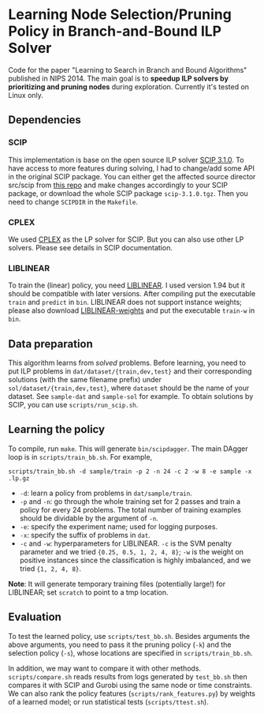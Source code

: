 # Learning Node Selection/Pruning Policy in Branch-and-Bound ILP Solver
Code for the paper "Learning to Search in Branch and Bound Algorithms" published in NIPS 2014. 
The main goal is to **speedup ILP solvers by prioritizing and pruning nodes** during exploration.
Currently it's tested on Linux only.

## Dependencies
### SCIP
This implementation is base on the open source ILP solver [SCIP 3.1.0](http://scip.zib.de/).
To have access to more features during solving, I had to change/add some API in the original SCIP package.
You can either get the affected source director src/scip from [this repo](https://github.com/hhexiy/scip) and make changes accordingly to your SCIP package,
or download the whole SCIP package `scip-3.1.0.tgz`.
Then you need to change `SCIPDIR` in the `Makefile`.
### CPLEX
We used [CPLEX](http://www-03.ibm.com/software/products/en/ibmilogcpleoptistud) as the LP solver for SCIP. 
But you can also use other LP solvers. Please see details in SCIP documentation.
### LIBLINEAR
To train the (linear) policy, you need [LIBLINEAR](https://www.csie.ntu.edu.tw/~cjlin/liblinear/).
I used version 1.94 but it should be compatible with later versions.
After compiling put the executable `train` and `predict` in `bin`.
LIBLINEAR does not support instance weights; please also download [LIBLINEAR-weights](https://www.csie.ntu.edu.tw/~cjlin/libsvmtools/) and put the executable `train-w` in `bin`.

## Data preparation
This algorithm learns from *solved* problems.
Before learning, you need to put ILP problems in `dat/dataset/{train,dev,test}` and their corresponding solutions (with the same filename prefix) under `sol/dataset/{train,dev,test}`, where `dataset` should be the name of your dataset.
See `sample-dat` and `sample-sol` for example.
To obtain solutions by SCIP, you can use `scripts/run_scip.sh`.

## Learning the policy
To compile, run `make`. This will generate `bin/scipdagger`.
The main DAgger loop is in `scripts/train_bb.sh`. 
For example,
```
scripts/train_bb.sh -d sample/train -p 2 -n 24 -c 2 -w 8 -e sample -x .lp.gz
```
- `-d`: learn a policy from problems in `dat/sample/train`. 
- `-p` and `-n`: go through the whole training set for 2 passes and train a policy for every 24 problems. The total number of training examples should be dividable by the argument of `-n`.
- `-e`: specify the experiment name; used for logging purposes.
- `-x`: specify the suffix of problems in `dat`.
- `-c` and `-w`: hyperparameters for LIBLINEAR. `-c` is the SVM penalty parameter and we tried `{0.25, 0.5, 1, 2, 4, 8}`; `-w` is the weight on positive instances since the classification is highly imbalanced, and we tried `{1, 2, 4, 8}`.

**Note**: It will generate temporary training files (potentially large!) for LIBLINEAR; set `scratch` to point to a tmp location.

## Evaluation
To test the learned policy, use `scripts/test_bb.sh`.
Besides arguments the above arguments, you need to pass it the pruning policy (`-k`) and the selection policy (`-s`), whose locations are specified in `scripts/train_bb.sh`.

In addition, we may want to compare it with other methods.
`scripts/compare.sh` reads results from logs generated by `test_bb.sh` then compares it with SCIP and Gurobi using the same node or time constraints.
We can also rank the policy features (`scripts/rank_features.py`) by weights of a learned model; or run statistical tests (`scripts/ttest.sh`).

